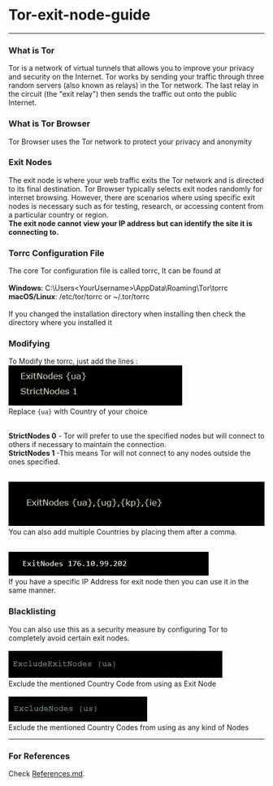 # Tor-exit-node-guide
---
###  What is Tor
Tor is a network of virtual tunnels that allows you to improve your privacy and security on the Internet. Tor works by sending your traffic through three random servers (also known as relays) in the Tor network. The last relay in the circuit (the "exit relay") then sends the traffic out onto the public Internet.

### What is Tor Browser
Tor Browser uses the Tor network to protect your privacy and anonymity

### Exit Nodes
The exit node is where your web traffic exits the Tor network and is directed to its final destination. Tor Browser typically selects exit nodes randomly for internet browsing. However, there are scenarios where using specific exit nodes is necessary such as for testing, research, or accessing content from a particular country or region.<br>
**The exit node cannot view your IP address but can identify the site it is connecting to.**

### Torrc Configuration File
The core Tor configuration file is called torrc, It can be found at <br>
<br> **Windows**:  C:\Users\<YourUsername>\AppData\Roaming\Tor\torrc <br>
**macOS/Linux**:  /etc/tor/torrc or ~/.tor/torrc <br>
<br >If you changed the installation directory when installing then check the directory where you installed it

### Modifying
To Modify the torrc, just add the lines :<br>
![Tor Configuration File](eg1.png) <br>
Replace `{ua}` with Country of your choice <br>

<br> **StrictNodes 0** - Tor will prefer to use the specified nodes but will connect to others if necessary to maintain the connection.
<br>
**StrictNodes 1** -This means Tor will not connect to any nodes outside the ones specified. <br>

<br> ![Tor Configuration File](eg2.png) <br>
You can also add multiple Countries by placing them after a comma.<br>

<br> ![Tor Configuration File](eg3.png) <br>
If you have a specific IP Address for exit node then you can use it in the same manner. <br>

### Blacklisting
You can also use this as a security measure by configuring Tor to completely avoid certain exit nodes. <br>
<br> ![Tor Configuration File](eg4.png) <br>
Exclude the mentioned Country Code from using as Exit Node <br>
<br> ![Tor File](eg5.png) <br>
Exclude the mentioned Country Codes from using as any kind of Nodes <br>

---
### For References
Check [References.md](References.md).
